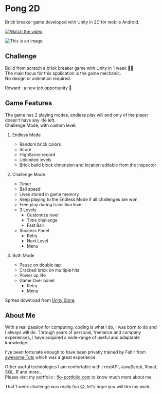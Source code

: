 # Pong 2D
Brick breaker game developed with Unity in 2D for mobile Android.

[![Watch the video](https://i.imgur.com/blbPq7O.jpg)](https://youtu.be/10yypPw_1ZU)

![This is an image](https://i.imgur.com/N0im8gt.jpg)

## Challenge
Build from scratch a brick breaker game with Unity in 1 week 🐱‍👤 <br/>
The main focus for this application is the game mechanic. <br />
No design or animation required.

Reward : a new job opportunity 🤩

## Game Features
The game has 2 playing modes, endless play will end only of the player doesn't have any life left. <br/>
Challenge Mode, with custom level.

1. Endless Mode
    - Random brick colors
    - Score
    - HighScore record
    - Unlimited levels
    - Brick build block dimension and location editable from the inspector 

2. Challenge Mode
    - Timer
    - Ball speed
    - Lives stored in game memory
    - Keep playing to the Endless Mode if all challenges are won
    - Free play during transition level
    - 3 Levels
      - Customize level
      - Time challenge
      - Fast Ball
    - Success Panel
      - Retry
      - Next Level
      - Menu
 
 3. Both Mode
    - Pause on double tap
    - Cracked brick on multiple hits
    - Power up life
    - Game Over panel
      - Retry
      - Menu
   

Sprites download from [Unity Store](https://assetstore.unity.com/packages/templates/tutorials/bricks-breaker-starter-kit-27039#description).

## About Me

With a real passion for computing, coding is what I do, I was born to do and I always will do.
Through years of personal, freelance and company experiences, I have acquired a wide-range of useful and adaptable knowledge.

I’ve been fortunate enough to have been privatly trained by Fahir from [awesome Tuts](https://awesometuts.com) which was a great experience.

Other useful technologies I am confortable with :  restAPI, JavaScript, React, SQL, R and more... <br />
Please visit my portfolio : [flo-portfolio.com](https://flo-portfolio.com) to know much more about me.

That 1 week challenge was really fun 😊, let's hope you will like my work.





